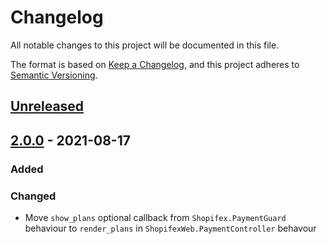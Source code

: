 # Changelog

All notable changes to this project will be documented in this file.

The format is based on [Keep a Changelog](https://keepachangelog.com/en/1.0.0/),
and this project adheres to [Semantic Versioning](https://semver.org/spec/v2.0.0.html).

## [Unreleased]

## [2.0.0] - 2021-08-17

### Added

### Changed

- Move `show_plans` optional callback from `Shopifex.PaymentGuard` behaviour to `render_plans` in `ShopifexWeb.PaymentController` behavour

[unreleased]: https://github.com/ericdude4/shopifex/compare/v2.0.0...HEAD
[2.0.0]: https://github.com/ericdude4/shopifex/compare/v1.1.1...v2.0.0